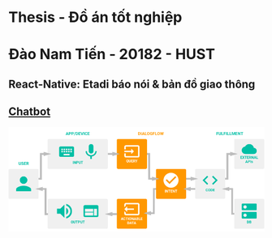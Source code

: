 # Thesis - Đồ án tốt nghiệp
# Đào Nam Tiến - 20182 - HUST

## React-Native: Etadi báo nói & bản đồ giao thông

## [Chatbot](./chatbot/README.md)
![Agents](./img/agents.png)

